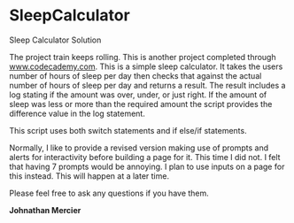 # SleepCalculator
Sleep Calculator Solution

The project train keeps rolling. This is another project completed through www.codecademy.com. This is a simple sleep calculator. It takes the users number of hours of sleep per day then checks that against the actual number of hours of sleep per day and returns a result. The result includes a log stating if the amount was over, under, or just right. If the amount of sleep was less or more than the required amount the script provides the difference value in the log statement. 

This script uses both switch statements and if else/if statements. 

Normally, I like to provide a revised version making use of prompts and alerts for interactivity before building a page for it. This time I did not. I felt that having 7 prompts would be annoying. I plan to use inputs on a page for this instead. This will happen at a later time. 

Please feel free to ask any questions if you have them.

<strong>Johnathan Mercier</strong>
